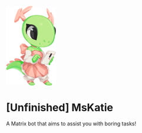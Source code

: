 <img src="assets/katie-phone.png" width="135"/>

# [Unfinished] MsKatie
A Matrix bot that aims to assist you with boring tasks! 
